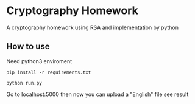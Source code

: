 # Cryptography Homework
A cryptography homework using RSA and implementation by python

## How to use
Need python3 enviroment
```
pip install -r requirements.txt
```

```
python run.py
```

Go to localhost:5000 then now you can upload a "English" file see result
